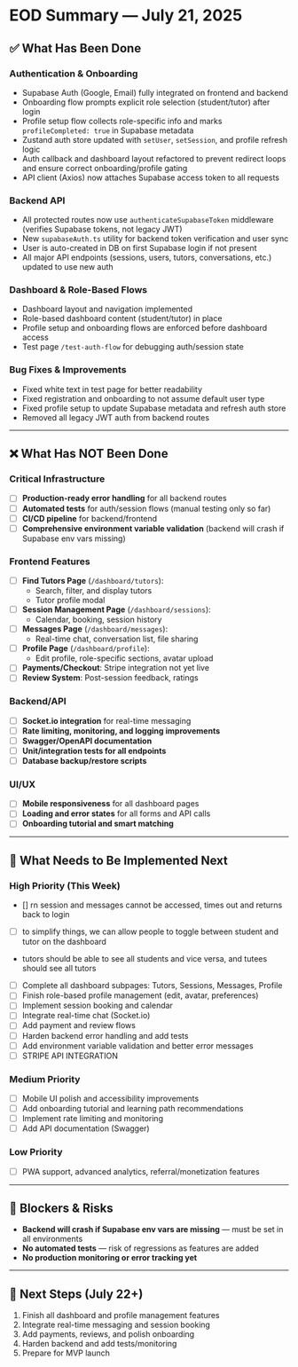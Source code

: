 # EOD Summary — July 21, 2025

## ✅ What Has Been Done

### Authentication & Onboarding
- Supabase Auth (Google, Email) fully integrated on frontend and backend
- Onboarding flow prompts explicit role selection (student/tutor) after login
- Profile setup flow collects role-specific info and marks `profileCompleted: true` in Supabase metadata
- Zustand auth store updated with `setUser`, `setSession`, and profile refresh logic
- Auth callback and dashboard layout refactored to prevent redirect loops and ensure correct onboarding/profile gating
- API client (Axios) now attaches Supabase access token to all requests

### Backend API
- All protected routes now use `authenticateSupabaseToken` middleware (verifies Supabase tokens, not legacy JWT)
- New `supabaseAuth.ts` utility for backend token verification and user sync
- User is auto-created in DB on first Supabase login if not present
- All major API endpoints (sessions, users, tutors, conversations, etc.) updated to use new auth

### Dashboard & Role-Based Flows
- Dashboard layout and navigation implemented
- Role-based dashboard content (student/tutor) in place
- Profile setup and onboarding flows are enforced before dashboard access
- Test page `/test-auth-flow` for debugging auth/session state

### Bug Fixes & Improvements
- Fixed white text in test page for better readability
- Fixed registration and onboarding to not assume default user type
- Fixed profile setup to update Supabase metadata and refresh auth store
- Removed all legacy JWT auth from backend routes

---

## ❌ What Has NOT Been Done

### Critical Infrastructure
- [ ] **Production-ready error handling** for all backend routes
- [ ] **Automated tests** for auth/session flows (manual testing only so far)
- [ ] **CI/CD pipeline** for backend/frontend
- [ ] **Comprehensive environment variable validation** (backend will crash if Supabase env vars missing)

### Frontend Features
- [ ] **Find Tutors Page** (`/dashboard/tutors`):
  - Search, filter, and display tutors
  - Tutor profile modal
- [ ] **Session Management Page** (`/dashboard/sessions`):
  - Calendar, booking, session history
- [ ] **Messages Page** (`/dashboard/messages`):
  - Real-time chat, conversation list, file sharing
- [ ] **Profile Page** (`/dashboard/profile`):
  - Edit profile, role-specific sections, avatar upload
- [ ] **Payments/Checkout**: Stripe integration not yet live
- [ ] **Review System**: Post-session feedback, ratings

### Backend/API
- [ ] **Socket.io integration** for real-time messaging
- [ ] **Rate limiting, monitoring, and logging improvements**
- [ ] **Swagger/OpenAPI documentation**
- [ ] **Unit/integration tests for all endpoints**
- [ ] **Database backup/restore scripts**

### UI/UX
- [ ] **Mobile responsiveness** for all dashboard pages
- [ ] **Loading and error states** for all forms and API calls
- [ ] **Onboarding tutorial and smart matching**

---

## 📝 What Needs to Be Implemented Next

### High Priority (This Week)
- [] rn session and messages cannot be accessed, times out and returns back to login
- [ ] to simplify things, we can allow people to toggle between student and tutor on the dashboard
- tutors should be able to see all students and vice versa, and tutees should see all tutors
- [ ] Complete all dashboard subpages: Tutors, Sessions, Messages, Profile
- [ ] Finish role-based profile management (edit, avatar, preferences)
- [ ] Implement session booking and calendar
- [ ] Integrate real-time chat (Socket.io)
- [ ] Add payment and review flows
- [ ] Harden backend error handling and add tests
- [ ] Add environment variable validation and better error messages
- [ ] STRIPE API INTEGRATION

### Medium Priority
- [ ] Mobile UI polish and accessibility improvements
- [ ] Add onboarding tutorial and learning path recommendations
- [ ] Implement rate limiting and monitoring
- [ ] Add API documentation (Swagger)

### Low Priority
- [ ] PWA support, advanced analytics, referral/monetization features

---

## 🚦 Blockers & Risks
- **Backend will crash if Supabase env vars are missing** — must be set in all environments
- **No automated tests** — risk of regressions as features are added
- **No production monitoring or error tracking yet**

---

## 📅 Next Steps (July 22+)
1. Finish all dashboard and profile management features
2. Integrate real-time messaging and session booking
3. Add payments, reviews, and polish onboarding
4. Harden backend and add tests/monitoring
5. Prepare for MVP launch 